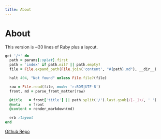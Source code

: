 ```yaml
---
title: About
---
```


# About

This version is ~30 lines of Ruby plus a layout.

```ruby
get '/*' do
  path = params[:splat].first
  path = 'index' if path.nil? || path.empty?
  file = File.expand_path(File.join('content', "#{path}.md"), __dir__)

  halt 404, "Not found" unless File.file?(file)

  raw = File.read(file, mode: 'r:BOM|UTF-8')
  front, md = parse_front_matter(raw)

  @title   = front['title'] || path.split('/').last.gsub(/[-_]+/, ' ').split.map(&:capitalize).join(' ')
  @meta    = front
  @content = render_markdown(md)

  erb :layout
end
```

[Github Repo](https://github.com/bmehder/NostalgiaRB)